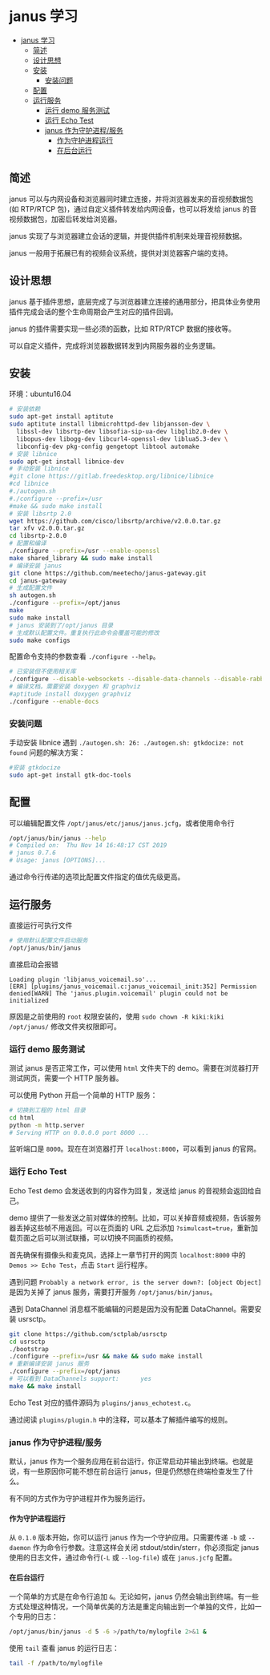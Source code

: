 # janus 学习

- [janus 学习](#janus-%e5%ad%a6%e4%b9%a0)
  - [简述](#%e7%ae%80%e8%bf%b0)
  - [设计思想](#%e8%ae%be%e8%ae%a1%e6%80%9d%e6%83%b3)
  - [安装](#%e5%ae%89%e8%a3%85)
    - [安装问题](#%e5%ae%89%e8%a3%85%e9%97%ae%e9%a2%98)
  - [配置](#%e9%85%8d%e7%bd%ae)
  - [运行服务](#%e8%bf%90%e8%a1%8c%e6%9c%8d%e5%8a%a1)
    - [运行 demo 服务测试](#%e8%bf%90%e8%a1%8c-demo-%e6%9c%8d%e5%8a%a1%e6%b5%8b%e8%af%95)
    - [运行 Echo Test](#%e8%bf%90%e8%a1%8c-echo-test)
    - [janus 作为守护进程/服务](#janus-%e4%bd%9c%e4%b8%ba%e5%ae%88%e6%8a%a4%e8%bf%9b%e7%a8%8b%e6%9c%8d%e5%8a%a1)
      - [作为守护进程运行](#%e4%bd%9c%e4%b8%ba%e5%ae%88%e6%8a%a4%e8%bf%9b%e7%a8%8b%e8%bf%90%e8%a1%8c)
      - [在后台运行](#%e5%9c%a8%e5%90%8e%e5%8f%b0%e8%bf%90%e8%a1%8c)

## 简述

janus 可以与内网设备和浏览器同时建立连接，并将浏览器发来的音视频数据包(如 RTP/RTCP 包)，通过自定义插件转发给内网设备，也可以将发给 janus 的音视频数据包，加密后转发给浏览器。

janus 实现了与浏览器建立会话的逻辑，并提供插件机制来处理音视频数据。

janus 一般用于拓展已有的视频会议系统，提供对浏览器客户端的支持。

## 设计思想

janus 基于插件思想，底层完成了与浏览器建立连接的通用部分，把具体业务使用插件完成会话的整个生命周期会产生对应的插件回调。

janus 的插件需要实现一些必须的函数，比如 RTP/RTCP 数据的接收等。

可以自定义插件，完成将浏览器数据转发到内网服务器的业务逻辑。

## 安装

环境：ubuntu16.04

```sh
# 安装依赖
sudo apt-get install aptitute
sudo aptitute install libmicrohttpd-dev libjansson-dev \
  libssl-dev libsrtp-dev libsofia-sip-ua-dev libglib2.0-dev \
  libopus-dev libogg-dev libcurl4-openssl-dev liblua5.3-dev \
  libconfig-dev pkg-config gengetopt libtool automake
# 安装 libnice
sudo apt-get install libnice-dev
# 手动安装 libnice
#git clone https://gitlab.freedesktop.org/libnice/libnice
#cd libnice
#./autogen.sh
#./configure --prefix=/usr
#make && sudo make install
# 安装 libsrtp 2.0
wget https://github.com/cisco/libsrtp/archive/v2.0.0.tar.gz
tar xfv v2.0.0.tar.gz
cd libsrtp-2.0.0
# 配置和编译
./configure --prefix=/usr --enable-openssl
make shared_library && sudo make install
# 编译安装 janus
git clone https://github.com/meetecho/janus-gateway.git
cd janus-gateway
# 生成配置文件
sh autogen.sh
./configure --prefix=/opt/janus
make
sudo make install
# janus 安装到了/opt/janus 目录
# 生成默认配置文件。重复执行此命令会覆盖可能的修改
sudo make configs
```

配置命令支持的参数查看 `./configure --help`。

```sh
# 已安装但不使用相关库
./configure --disable-websockets --disable-data-channels --disable-rabbitmq --disable-mqtt
# 编译文档。需要安装 doxygen 和 graphviz
#aptitude install doxygen graphviz
./configure --enable-docs
```

### 安装问题

手动安装 libnice 遇到 `./autogen.sh: 26: ./autogen.sh: gtkdocize: not found` 问题的解决方案：

```sh
#安装 gtkdocize
sudo apt-get install gtk-doc-tools
```

## 配置

可以编辑配置文件 `/opt/janus/etc/janus/janus.jcfg`，或者使用命令行

```sh
/opt/janus/bin/janus --help
# Compiled on:  Thu Nov 14 16:48:17 CST 2019
# janus 0.7.6
# Usage: janus [OPTIONS]...
```

通过命令行传递的选项比配置文件指定的值优先级更高。

## 运行服务

直接运行可执行文件

```sh
# 使用默认配置文件启动服务
/opt/janus/bin/janus
```

直接启动会报错

```text
Loading plugin 'libjanus_voicemail.so'...
[ERR] [plugins/janus_voicemail.c:janus_voicemail_init:352] Permission denied[WARN] The 'janus.plugin.voicemail' plugin could not be initialized
```

原因是之前使用的 `root` 权限安装的，使用 `sudo chown -R kiki:kiki /opt/janus/` 修改文件夹权限即可。

### 运行 demo 服务测试

测试 janus 是否正常工作，可以使用 `html` 文件夹下的 demo。需要在浏览器打开测试网页，需要一个 HTTP 服务器。

可以使用 Python 开启一个简单的 HTTP 服务：

```sh
# 切换到工程的 html 目录
cd html
python -m http.server
# Serving HTTP on 0.0.0.0 port 8000 ...
```

监听端口是 `8000`。现在在浏览器打开 `localhost:8000`，可以看到 janus 的官网。

### 运行 Echo Test

Echo Test demo 会发送收到的内容作为回复，发送给 janus 的音视频会返回给自己。

demo 提供了一些发送之前对媒体的控制。比如，可以关掉音频或视频，告诉服务器丢掉这些帧不用返回。可以在页面的 URL 之后添加 `?simulcast=true`，重新加载页面之后可以测试联播，可以切换不同画质的视频。

首先确保有摄像头和麦克风，选择上一章节打开的网页 `localhost:8000` 中的 `Demos >> Echo Test`，点击 `Start` 运行程序。

遇到问题 `Probably a network error, is the server down?: [object Object]` 是因为关掉了 janus 服务，需要打开服务 `/opt/janus/bin/janus`。

遇到 DataChannel 消息框不能编辑的问题是因为没有配置 DataChannel。需要安装 usrsctp。

```sh
git clone https://github.com/sctplab/usrsctp
cd usrsctp
./bootstrap
./configure --prefix=/usr && make && sudo make install
# 重新编译安装 janus 服务
./configure --prefix=/opt/janus
# 可以看到 DataChannels support:      yes
make && make install
```

Echo Test 对应的插件源码为 `plugins/janus_echotest.c`。

通过阅读 `plugins/plugin.h` 中的注释，可以基本了解插件编写的规则。

### janus 作为守护进程/服务

默认，janus 作为一个服务应用在前台运行，你正常启动并输出到终端。也就是说，有一些原因你可能不想在前台运行 janus，但是仍然想在终端检查发生了什么。

有不同的方式作为守护进程并作为服务运行。

#### 作为守护进程运行

从 `0.1.0` 版本开始，你可以运行 janus 作为一个守护应用。只需要传递 `-b` 或 `--daemon` 作为命令行参数。注意这样会关闭 stdout/stdin/sterr，你必须指定 janus 使用的日志文件，通过命令行(`-L` 或 `--log-file`) 或在 `janus.jcfg` 配置。

#### 在后台运行

一个简单的方式是在命令行追加 `&`。无论如何，janus 仍然会输出到终端。有一些方式处理这种情况，一个简单优美的方法是重定向输出到一个单独的文件，比如一个专用的日志：

```sh
/opt/janus/bin/janus -d 5 -6 >/path/to/mylogfile 2>&1 &
```

使用 `tail` 查看 janus 的运行日志：

```sh
tail -f /path/to/mylogfile
```
